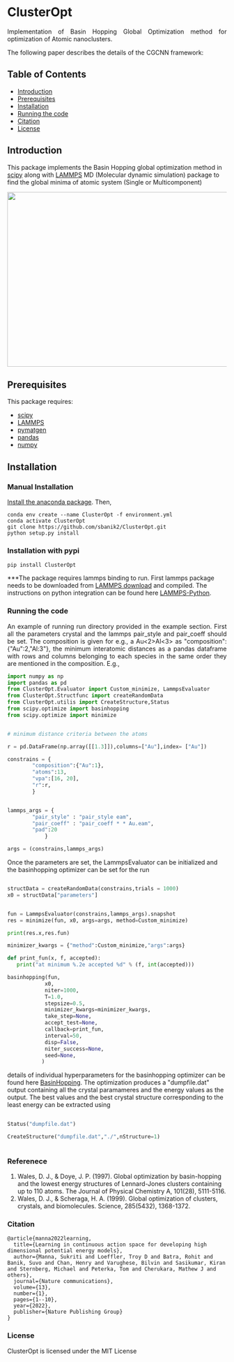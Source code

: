 # ClusterOpt

<p align="justify"> Implementation of Basin Hopping Global Optimization method for optimization of Atomic nanoclusters. </p>

The following paper describes the details of the CGCNN framework:

## Table of Contents
- [Introduction](#Introduction)
- [Prerequisites](#prerequisites)
- [Installation](#installation)
- [Running the code](#Running-the-code)
- [Citation](#data-availability)
- [License](#license)

## Introduction
This package implements the Basin Hopping global optimization method in [scipy](https://docs.scipy.org/doc/scipy/reference/generated/scipy.optimize.basinhopping.html) along with [LAMMPS](https://www.lammps.org/) MD (Molecular dynamic simulation) package to find the global minima of atomic system (Single or Multicomponent)

<p align="center"> <a href="url"><img src="https://github.com/sbanik2/CEGAN/blob/main/Figs/Workflow.png" align="center" height="400" width="600" ></a> </p>



## Prerequisites
This package requires:
- [scipy](https://scipy.org/)
- [LAMMPS](https://www.lammps.org/)
- [pymatgen](https://pymatgen.org/)
- [pandas](https://pandas.pydata.org/)
- [numpy](https://numpy.org/)


## Installation

### Manual Installation
[Install the anaconda package](https://docs.anaconda.com/anaconda/install/). Then, 
```
conda env create --name ClusterOpt -f environment.yml
conda activate ClusterOpt
git clone https://github.com/sbanik2/ClusterOpt.git
python setup.py install
```

### Installation with pypi

```
pip install ClusterOpt

```
***The package requires lammps binding to run. First lammps package needs to be downloaded from  [LAMMPS download](https://www.lammps.org/download.html) and compiled. The instructions on python integration can be found here [LAMMPS-Python](https://docs.lammps.org/Python_install.html).


### Running the code
<p align="justify"> An example of running run directory provided in the example section. First all the parameters crystal and the lammps pair_style and pair_coeff should be set. The composition is given for e.g., a Au<2>Al<3> as "composition":{"Au":2,"Al:3"}, the minimum interatomic distances as a pandas dataframe with rows and columns belonging to each species in the same order they are mentioned in the composition. E.g.,</p>

``` python
import numpy as np
import pandas as pd
from ClusterOpt.Evaluator import Custom_minimize, LammpsEvaluator
from ClusterOpt.Structfunc import createRandomData
from ClusterOpt.utilis import CreateStructure,Status
from scipy.optimize import basinhopping
from scipy.optimize import minimize


# minimum distance criteria between the atoms

r = pd.DataFrame(np.array([[1.3]]),columns=["Au"],index= ["Au"])

constrains = {     
        "composition":{"Au":1},
        "atoms":13,
        "vpa":[16, 20],
        "r":r,       
        }


lammps_args = {
        "pair_style" : "pair_style eam",
        "pair_coeff" : "pair_coeff * * Au.eam",
        "pad":20
            }

args = (constrains,lammps_args)

```

Once the parameters are set, the LammpsEvaluator can be initialized and the basinhopping optimizer can be set for the run

 ``` python

structData = createRandomData(constrains,trials = 1000)
x0 = structData["parameters"]


fun = LammpsEvaluator(constrains,lammps_args).snapshot
res = minimize(fun, x0, args=args, method=Custom_minimize)

print(res.x,res.fun)

minimizer_kwargs = {"method":Custom_minimize,"args":args}

def print_fun(x, f, accepted):
    print("at minimum %.2e accepted %d" % (f, int(accepted)))

basinhopping(fun,
             x0, 
             niter=1000,
             T=1.0, 
             stepsize=0.5, 
             minimizer_kwargs=minimizer_kwargs, 
             take_step=None, 
             accept_test=None, 
             callback=print_fun, 
             interval=50, 
             disp=False, 
             niter_success=None, 
             seed=None, 
            )
```
details of individual hyperparameters for the basinhopping optimizer can be found here [BasinHopping](https://docs.scipy.org/doc/scipy/reference/generated/scipy.optimize.basinhopping.html).
The optimization produces a "dumpfile.dat" output containing all the crystal paramameres and the energy values as the output. The best values and the best crystal structure corresponding to the least energy can be extracted using
        
 ``` python
        
Status("dumpfile.dat")

CreateStructure("dumpfile.dat","./",nStructure=1)
        
```


        
### Referenece
   
1. Wales, D. J., & Doye, J. P. (1997). Global optimization by basin-hopping and the lowest energy structures of Lennard-Jones clusters containing up to 110 atoms. The Journal of Physical Chemistry A, 101(28), 5111-5116.
2. Wales, D. J., & Scheraga, H. A. (1999). Global optimization of clusters, crystals, and biomolecules. Science, 285(5432), 1368-1372.   


### Citation
```
@article{manna2022learning,
  title={Learning in continuous action space for developing high dimensional potential energy models},
  author={Manna, Sukriti and Loeffler, Troy D and Batra, Rohit and Banik, Suvo and Chan, Henry and Varughese, Bilvin and Sasikumar, Kiran and Sternberg, Michael and Peterka, Tom and Cherukara, Mathew J and others},
  journal={Nature communications},
  volume={13},
  number={1},
  pages={1--10},
  year={2022},
  publisher={Nature Publishing Group}
}
```
        
### License
ClusterOpt is licensed under the MIT License

